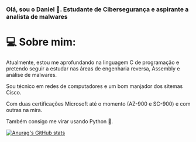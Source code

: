 ### Olá, sou o Daniel 👋. Estudante de Cibersegurança e aspirante a analista de malwares

# :computer: Sobre mim:
  Atualmente, estou me aprofundando na linguagem C de programação e pretendo seguir a estudar nas áreas de engenharia reversa, Assembly e análise de malwares.

  Sou técnico em redes de computadores e um bom manjador dos sitemas Cisco.

  Com duas certificações Microsoft até o momento (AZ-900 e SC-900) e com outras na mira.
  
  Também consigo me virar usando Python :snake:.

  [![Anurag's GitHub stats](https://github-readme-stats.vercel.app/api?username=DPortella)](https://github.com/anuraghazra/github-readme-stats)

